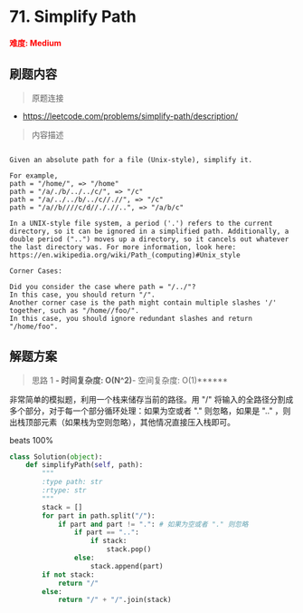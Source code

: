 # 71. Simplify Path

**<font color=red>难度: Medium</font>**

## 刷题内容

> 原题连接

* https://leetcode.com/problems/simplify-path/description/

> 内容描述

```

Given an absolute path for a file (Unix-style), simplify it. 

For example,
path = "/home/", => "/home"
path = "/a/./b/../../c/", => "/c"
path = "/a/../../b/../c//.//", => "/c"
path = "/a//b////c/d//././/..", => "/a/b/c"

In a UNIX-style file system, a period ('.') refers to the current directory, so it can be ignored in a simplified path. Additionally, a double period ("..") moves up a directory, so it cancels out whatever the last directory was. For more information, look here: https://en.wikipedia.org/wiki/Path_(computing)#Unix_style

Corner Cases:

Did you consider the case where path = "/../"?
In this case, you should return "/".
Another corner case is the path might contain multiple slashes '/' together, such as "/home//foo/".
In this case, you should ignore redundant slashes and return "/home/foo".
```

## 解题方案

> 思路 1
******- 时间复杂度: O(N^2)******- 空间复杂度: O(1)******


非常简单的模拟题，利用一个栈来储存当前的路径。用 "/" 将输入的全路径分割成多个部分，对于每一个部分循环处理：如果为空或者 "." 则忽略，如果是 ".." ，则出栈顶部元素（如果栈为空则忽略），其他情况直接压入栈即可。

beats 100%

```python
class Solution(object):
    def simplifyPath(self, path):
        """
        :type path: str
        :rtype: str
        """
        stack = []
        for part in path.split("/"):
            if part and part != ".": # 如果为空或者 "." 则忽略
                if part == "..":
                    if stack:
                        stack.pop()
                else:
                    stack.append(part)
        if not stack:
            return "/"
        else:
            return "/" + "/".join(stack)
```
